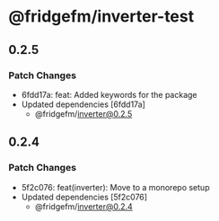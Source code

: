 # @fridgefm/inverter-test

## 0.2.5

### Patch Changes

- 6fdd17a: feat: Added keywords for the package
- Updated dependencies [6fdd17a]
  - @fridgefm/inverter@0.2.5

## 0.2.4

### Patch Changes

- 5f2c076: feat(inverter): Move to a monorepo setup
- Updated dependencies [5f2c076]
  - @fridgefm/inverter@0.2.4
